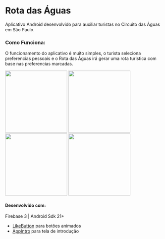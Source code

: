 # Rota das Águas

Aplicativo Android desenvolvido para auxiliar turistas no Circuito das Águas em São Paulo.

### Como Funciona:
O funcionamento do aplicativo é muito simples, o turista seleciona preferencias pessoais e o Rota das Águas irá gerar uma rota turistica com base nas preferencias marcadas.

<img src="http://www.siqueiradg.com.br/wp-content/uploads/2016/10/photo_2016-10-11_20-07-19.jpg" width="200">
<img src="http://www.siqueiradg.com.br/wp-content/uploads/2016/10/photo_2016-10-11_20-07-16.jpg" width="200">
<img src="http://www.siqueiradg.com.br/wp-content/uploads/2016/10/photo_2016-10-11_20-07-10.jpg" width="200">
<img src="http://www.siqueiradg.com.br/wp-content/uploads/2016/10/photo_2016-10-11_20-07-06.jpg" width="200">


#### Desenvolvido com:

Firebase 3 | Android Sdk 21+

 * [LikeButton](https://github.com/jd-alexander/LikeButton/) para botões animados
 * [AppIntro](https://github.com/PaoloRotolo/AppIntro) para tela de introdução
